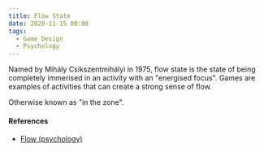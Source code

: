 ```yaml
---
title: Flow State
date: 2020-11-15 00:00
tags:
  - Game Design
  - Psychology 
---
```


Named by Mihály Csíkszentmihályi in 1975, flow state is the state of being completely immerised in an activity with an "energised focus". Games are examples of activities that can create a strong sense of flow.

Otherwise known as "in the zone".

#### References

* [Flow (psychology)](https://en.wikipedia.org/wiki/Flow_(psychology))

